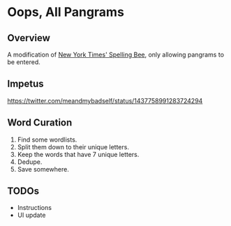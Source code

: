 # Oops, All Pangrams

## Overview
A modification of [New York Times' Spelling Bee](https://www.nytimes.com/puzzles/spelling-bee), only allowing pangrams to be entered.

## Impetus
https://twitter.com/meandmybadself/status/1437758991283724294

## Word Curation
1. Find some wordlists.
2. Split them down to their unique letters.
3. Keep the words that have 7 unique letters.
4. Dedupe.
5. Save somewhere.

## TODOs
* Instructions
* UI update
